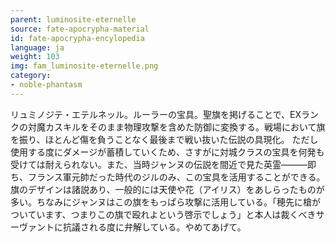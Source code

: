 ```yaml
---
parent: luminosite-eternelle
source: fate-apocrypha-material
id: fate-apocrypha-encylopedia
language: ja
weight: 103
img: fam_luminosite-eternelle.png
category:
- noble-phantasm
---
```


リュミノジテ・エテルネッル。ルーラーの宝具。聖旗を掲げることで、EXランクの対魔カスキルをそのまま物理攻撃を含めた防御に変換する。戦場において旗を振り、ほとんど傷を負うことなく最後まで戦い抜いた伝説の具現化。
ただし使用する度にダメージが蓄積していくため、さすがに対城クラスの宝具を何発も受けては耐えられない。また、当時ジャンヌの伝説を間近で見た英霊———即ち、フランス軍元帥だった時代のジルのみ、この宝具を活用することができる。
旗のデザインは諸説あり、一般的には天使や花（アイリス）をあしらったものが多い。ちなみにジャンヌはこの旗をもっぱら攻撃に活用している。「穂先に槍がついています、つまりこの旗で殴れよという啓示でしょう」と本人は裁くべきサーヴァントに抗議される度に弁解している。やめてあげて。
